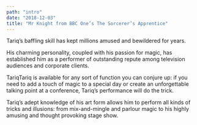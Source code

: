 ```yaml
---
path: "intro"
date: "2018-12-03"
title: "Mr Knight from BBC One’s The Sorcerer’s Apprentice"
---
```


Tariq’s baffling skill has kept millions amused and bewildered for years.

His charming personality, coupled with his passion for magic, has established him as a performer of outstanding repute among television audiences and corporate clients.

TariqTariq is available for any sort of function you can conjure up: if you need to add a touch of magic to a special day or create an unforgettable talking point at a conference, Tariq’s performance will do the trick.

Tariq’s adept knowledge of his art form allows him to perform all kinds of tricks and illusions: from mix-and-mingle and parlour magic to his highly amusing and thought provoking stage show.